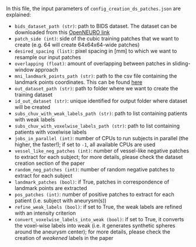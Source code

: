 In this file, the input parameters of `config_creation_ds_patches.json` are explained:

- `bids_dataset_path (str)`: path to BIDS dataset. The dataset can be downloaded from this [OpenNEURO link](https://openneuro.org/datasets/ds003821/versions/1.0.0)
- `patch_side (int)`: side of the cubic training patches that we want to create (e.g. 64 will create 64x64x64-wide patches)
- `desired_spacing (list)`: pixel spacing in [mm] to which we want to resample our input patches
- `overlapping (float)`: amount of overlapping between patches in sliding-window approach
- `mni_landmark_points_path (str)`: path to the csv file containing the landmark points coordinates. This can be found [here](https://github.com/connectomicslab/Aneurysm_Detection/blob/main/extra_files/Landmarks_LPS_mm_Dec_05_2020.csv)
- `out_dataset_path (str)`: path to folder where we want to create the training dataset
- `id_out_dataset (str)`: unique identified for output folder where dataset will be created
- `subs_chuv_with_weak_labels_path (str)`: path to list containing patients with weak labels
- `subs_chuv_with_voxelwise_labels_path (str)`: path to list containing patients with voxelwise labels
- `jobs_in_parallel (int)`: number of CPUs to run subjects in parallel (the higher, the faster!); if set to `-1`, all available CPUs are used
- `vessel_like_neg_patches (int)`: number of vessel-like negative patches to extract for each subject; for more details, please check the dataset creation section of the paper
- `random_neg_patches (int)`: number of random negative patches to extract for each subject
- `landmark_patches (bool)`:  if True, patches in correspondence of landmark points are extracted
- `pos_patches (int)`: number of positive patches to extract for each patient (i.e. subject with aneurysm(s))
- `refine_weak_labels (bool)`: if set to True, the weak labels are refined with an intensity criterion
- `convert_voxelwise_labels_into_weak (bool)`: if set to True, it converts the voxel-wise labels into weak (i.e. it generates synthetic spheres around the aneurysm center); for more details, please check the creation of *weakened* labels in the paper
